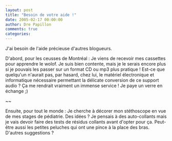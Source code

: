 ```yaml
---
layout: post
title: "Besoin de votre aide !"
date: 2005-02-17 00:00:00
author: Dre Papillon
comments: true
categories: 
---
```



J'ai besoin de l'aide précieuse d'autres blogueurs.

D'abord, pour les ceusses de Montréal : Je viens de recevoir mes cassettes pour apprendre le wolof.  Je suis bien contente, mais je le serais encore plus si je pouvais les passer sur un format CD ou mp3 plus pratique !  Est-ce que quelqu'un n'aurait pas, par hasard, chez lui, le matériel électronique et informatique nécessaire permettant la délicate conversion de ce support audio ?  Ça me rendrait vraiment un immense service !  Je paye un verre en échange ;)

~~

Ensuite, pour tout le monde : Je cherche à décorer mon stéthoscope en vue de mes stages de pédiatrie.  Des idées ?  Je pensais à des auto-collants mais je vais devoir faire des tests de résidus collants avant d'opter pour ça.  Peut-être aussi les petites peluches qui ont une pince à la place des bras.  D'autres suggestions ?